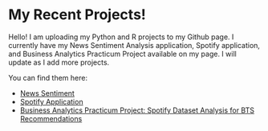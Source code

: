# My Recent Projects!

Hello! I am uploading my Python and R projects to my Github page. I currently have my News Sentiment Analysis application, Spotify application, and Business Analytics Practicum Project available on my page. I will update as I add more projects. 

You can find them here:

- [News Sentiment](https://github.com/Lvroosa/Luke-Roosa-Projects/tree/main/News%20Sentiment#newssentiment)
- [Spotify Application](https://github.com/Lvroosa/Luke-Roosa-Projects/tree/main/Spotify%20Application#spotify-application)
- [Business Analytics Practicum Project: Spotify Dataset Analysis for BTS Recommendations](https://github.com/Lvroosa/Projects/blob/main/Practicum%20Project/README.md)
